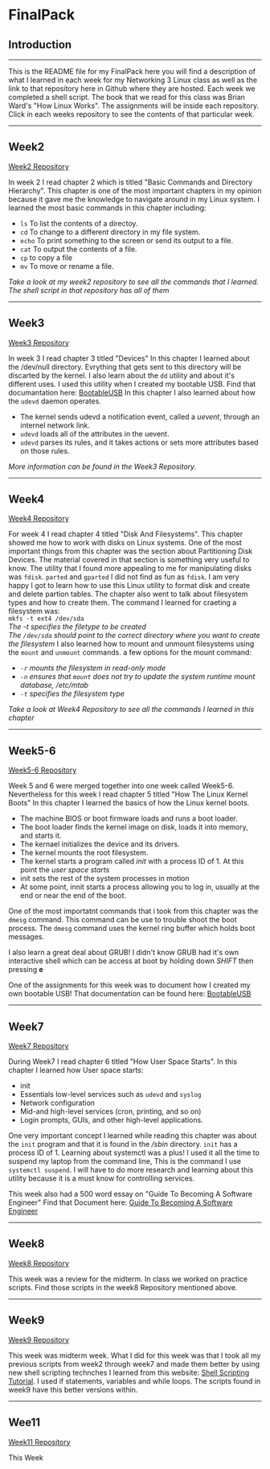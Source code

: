 # FinalPack

## Introduction


***

This is the README file for my FinalPack here you will find a description of what I learned in each week for
my Networking 3 Linux class as well as the link to that repository here in Github where they are hosted.
Each week we completed a shell script. The book that we read for this class was Brian Ward's
"How Linux Works". The assignments will be inside each repository. Click in each weeks repository to see the contents of that 
particular week.

***


## Week2

[Week2 Repository](https://github.com/RonyValle/week2)

In week 2 I read chapter 2 which is titled "Basic Commands and Directory Hierarchy". This chapter is one of the most important 
chapters in my opinion because it gave me the knowledge to navigate around in my Linux system. I learned the most basic 
commands in this chapter including:
* `ls` To list the contents of a directoy.
* `cd` To change to a different directory in my file system.
* `echo` To print something to the screen or send its output to a file.
* `cat` To output the contents of a file.
* `cp` to copy a file
* `mv` To move or rename a file. 

*Take a look at my week2 repository to see all the commands that I learned. The shell script in that repository has all of them*

***


## Week3

[Week3 Repository](https://github.com/RonyValle/Week3)

In week 3 I read chapter 3 titled "Devices" In this chapter I learned about the /dev/null directory. Evrything that gets sent
to this directory will be discarted by the kernel. I also learn about the `dd` utility and about it's different uses. I used this utility when I created my bootable USB. Find that documantation here: [BootableUSB](https://github.com/RonyValle/Week5-6/blob/master/Bootable_USB.md)
In this chapter I also learned about how the `udevd` daemon operates.
* The kernel sends udevd a notification event, called a *uevent*, through an internel network link.
* `udevd` loads all of the attributes in the uevent.
* `udevd` parses its rules, and it takes actions or sets more attributes based on those rules. 

*More information can be found in the Week3 Repository.*

***


## Week4

[Week4 Repository](https://github.com/RonyValle/Week4)

For week 4 I read chapter 4 titled "Disk And Filesystems". This chapter showed me how to work with disks on Linux systems.
One of the most important things from this chapter was the section about Partitioning Disk Devices. The material covered in
that section is something very useful to know. The utility that I found more appealing to me for manipulating disks was `fdisk`.
`parted` and `gparted` I did not find as fun as `fdisk`. I am very happy I got to learn how to use this Linux utility to format 
disk and create and delete partion tables. The chapter also went to talk about filesystem types and how to create them. 
The command I learned for craeting a filesystem was: </br>
`mkfs -t ext4 /dev/sda` </br>
*The -t specifies the filetype to be created* </br>
*The `/dev/sda` should point to the correct directory where you want to create the filesystem*
I also learned how to mount and unmount filesystems using the `mount` and `unmount` commands. 
a few options for the mount command:</br>
* *`-r` mounts the filesystem in read-only mode*
* *`-n` ensures that `mount` does not try to update the system runtime mount database, /etc/mtab*
* *`-t` specifies the filesystem type*

*Take a look at Week4 Repository to see all the commands I learned in this chapter*

***


## Week5-6

[Week5-6 Repository](https://github.com/RonyValle/Week5-6)

Week 5 and 6 were merged together into one week called Week5-6. Nevertheless for this week I read chapter 5 titled 
"How The Linux Kernel Boots"
In this chapter I learned the basics of how the Linux kernel boots.
* The machine BIOS or boot firmware loads and runs a boot loader.
* The boot loader finds the kernel image on disk, loads it into memory, and starts it.
* The kernael initializes the device and its drivers.
* The kernel mounts the root filesystem.
* The kernel starts a program called *init* with a process ID of 1. At this point the *user space starts*
* init sets the rest of the system processes in motion
* At some point, innit starts a process allowing you to log in, usually at the end or near the end of the boot.

One of the most importatnt commands that i took from this chapter was the `dmesg` command. This command can be use to 
trouble shoot the boot process. The `dmesg` command uses the kernel ring buffer which holds boot messages.

I also learn a great deal about GRUB! I didn't know GRUB had it's own interactive shell which can be access at boot by holding 
down *SHIFT* then pressing **e**

One of the assignments for this week was to document how I created my own bootable USB! That documentation can be found here:
[BootableUSB](https://github.com/RonyValle/Week5-6/blob/master/Bootable_USB.md)

***


## Week7

[Week7 Repository](https://github.com/RonyValle/Week7)

During Week7 I read chapter 6 titled "How User Space Starts". 
In this chapter I learned how User space starts:
* init
* Essentials low-level services such as `udevd` and `syslog`
* Network configuration
* Mid-and high-level services (cron, printing, and so on)
* Login prompts, GUIs, and other high-level applications.

One very important concept I learned while reading this chapter was about the `init` program and that it is found in the */sbin* directory. `init` has a process ID of 1. Learning about systemctl was a plus! I used it all the time to suspend my laptop from
the command line, This is the command I use `systemctl suspend`. I will have to do more research and learning about this utility because it is a must know for controlling services. 

This week also had a 500 word essay on  "Guide To Becoming A Software Engineer" Find that Document here:
[Guide To Becoming A Software Engineer](https://github.com/RonyValle/Week7/blob/master/essay.md)

***

## Week8 

[Week8 Repository](https://github.com/RonyValle/week8-review.sh)

This week was a review for the midterm. In class we worked on practice scripts. Find those scripts in the week8 Repository
mentioned above. 

***

## Week9

[Week9 Repository](https://github.com/RonyValle/Week9)

This week was midterm week. What I did for this week was that I took all my previous scripts from week2 through week7 and 
made them better by using new shell scripting technches I learned from this website: [Shell Scripting Tutorial](https://www.shellscript.sh/index.html).
I used if statements, variables and while loops. The scripts found in week9 have this better versions within. 

***

## Wee11

[Week11 Repository](https://github.com/RonyValle/week11)

This Week
